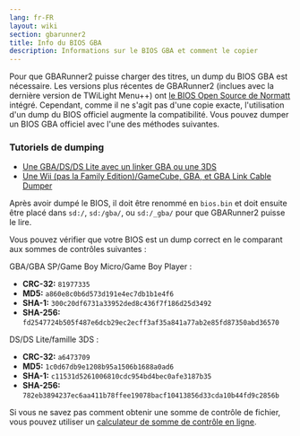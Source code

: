 ```yaml
---
lang: fr-FR
layout: wiki
section: gbarunner2
title: Info du BIOS GBA
description: Informations sur le BIOS GBA et comment le copier
---
```


Pour que GBARunner2 puisse charger des titres, un dump du BIOS GBA est nécessaire. Les versions plus récentes de GBARunner2 (inclues avec la dernière version de TWiLight Menu++) ont [le BIOS Open Source de Normatt](https://github.com/Normmatt/gba_bios) intégré. Cependant, comme il ne s'agit pas d'une copie exacte, l'utilisation d'un dump du BIOS officiel augmente la compatibilité. Vous pouvez dumper un BIOS GBA officiel avec l'une des méthodes suivantes.

### Tutoriels de dumping

- [Une GBA/DS/DS Lite avec un linker GBA ou une 3DS](https://glazedbelmont.github.io/gbabiosdump/)
- [Une Wii (pas la Family Edition)/GameCube, GBA, et GBA Link Cable Dumper](https://github.com/FIX94/gba-link-cable-dumper)

Après avoir dumpé le BIOS, il doit être renommé en `bios.bin` et doit ensuite être placé dans `sd:/`, `sd:/gba/`, ou `sd:/_gba/` pour que GBARunner2 puisse le lire.

Vous pouvez vérifier que votre BIOS est un dump correct en le comparant aux sommes de contrôles suivantes :

GBA/GBA SP/Game Boy Micro/Game Boy Player :
- **CRC-32:** `81977335`
- **MD5:** `a860e8c0b6d573d191e4ec7db1b1e4f6`
- **SHA-1:** `300c20df6731a33952ded8c436f7f186d25d3492`
- **SHA-256:** `fd2547724b505f487e6dcb29ec2ecff3af35a841a77ab2e85fd87350abd36570`

DS/DS Lite/famille 3DS :
- **CRC-32:** `a6473709`
- **MD5:** `1c0d67db9e1208b95a1506b1688a0ad6`
- **SHA-1:** `c11531d5261006810cdc954bd4bec0afe3187b35`
- **SHA-256:** `782eb3894237ec6aa411b78ffee19078bacf10413856d33cda10b44fd9c2856b`

Si vous ne savez pas comment obtenir une somme de contrôle de fichier, vous pouvez utiliser un [calculateur de somme de contrôle en ligne](https://emn178.github.io/online-tools/crc32_checksum.html).

